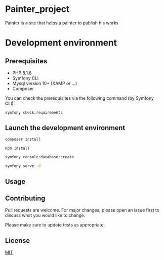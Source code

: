 # Painter_project

Painter is a site that helps a painter to publish his works

# Development environment

## Prerequisites

* PHP 8.1.6
* Symfony CLI
* Mysql version 10+ (XAMP or ...)
* Composer

You can check the prerequisites via the following command (by Symfony CLI):


```bash
symfony check:requirements
```

## Launch the development environment

```bash
composer install

npm install

symfony console:database:create

symfony serve -d
```

## Usage



## Contributing
Pull requests are welcome. For major changes, please open an issue first to discuss what you would like to change.

Please make sure to update tests as appropriate.

## License
[MIT](https://choosealicense.com/licenses/mit/)